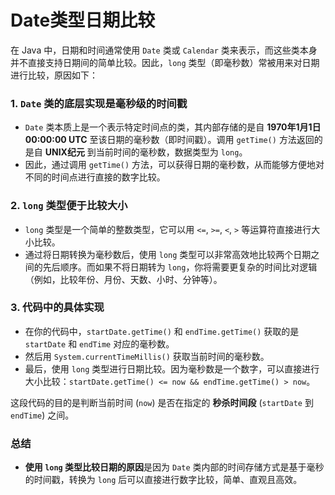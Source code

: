 # Date类型日期比较

在 Java 中，日期和时间通常使用 `Date` 类或 `Calendar` 类来表示，而这些类本身并不直接支持日期间的简单比较。因此，`long` 类型（即毫秒数）常被用来对日期进行比较，原因如下：

### 1. **`Date` 类的底层实现是毫秒级的时间戳**

- `Date` 类本质上是一个表示特定时间点的类，其内部存储的是自 **1970年1月1日 00:00:00 UTC** 至该日期的毫秒数（即时间戳）。调用 `getTime()` 方法返回的是自 **UNIX纪元** 到当前时间的毫秒数，数据类型为 `long`。
- 因此，通过调用 `getTime()` 方法，可以获得日期的毫秒数，从而能够方便地对不同的时间点进行直接的数字比较。

### 2. **`long` 类型便于比较大小**

- `long` 类型是一个简单的整数类型，它可以用 `<=`, `>=`, `<`, `>` 等运算符直接进行大小比较。
- 通过将日期转换为毫秒数后，使用 `long` 类型可以非常高效地比较两个日期之间的先后顺序。而如果不将日期转为 `long`，你将需要更复杂的时间比对逻辑（例如，比较年份、月份、天数、小时、分钟等）。

### 3. **代码中的具体实现**

- 在你的代码中，`startDate.getTime()` 和 `endTime.getTime()` 获取的是 `startDate` 和 `endTime` 对应的毫秒数。
- 然后用 `System.currentTimeMillis()` 获取当前时间的毫秒数。
- 最后，使用 `long` 类型进行日期比较。因为毫秒数是一个数字，可以直接进行大小比较：`startDate.getTime() <= now && endTime.getTime() > now`。

这段代码的目的是判断当前时间 (`now`) 是否在指定的 **秒杀时间段** (`startDate` 到 `endTime`) 之间。

### 总结

- **使用 `long` 类型比较日期的原因**是因为 `Date` 类内部的时间存储方式是基于毫秒的时间戳，转换为 `long` 后可以直接进行数字比较，简单、直观且高效。